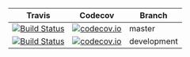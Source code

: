 | Travis | Codecov | Branch |
| --- | --- | --- |
| [![Build Status](https://travis-ci.org/deadratfink/jy-transform.svg?branch=master)](https://travis-ci.org/deadratfink/jy-transform) | [![codecov.io](https://codecov.io/github/deadratfink/jy-transform/coverage.svg?branch=master)](https://codecov.io/github/deadratfink/jy-transform?branch=master) | master |
| [![Build Status](https://travis-ci.org/deadratfink/jy-transform.svg?branch=development)](https://travis-ci.org/deadratfink/jy-transform) | [![codecov.io](https://codecov.io/github/deadratfink/jy-transform/coverage.svg?branch=development)](https://codecov.io/github/deadratfink/jy-transform?branch=development) | development

